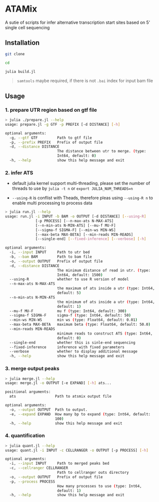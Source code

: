 # ATAMix

A sutie of scripts for infer alternative transcription start sites based on 5' single cell sequencing

## Installation

```bash
git clone 

cd

julia build.jl
```

> `samtools` maybe required, if there is not `.bai` index for input bam file

## Usage

### 1. prepare UTR region based on gtf file

```bash
> julia ./prepare.jl --help
usage: prepare.jl -g GTF -p PREFIX [-d DISTANCE] [-h]

optional arguments:
  -g, --gtf GTF         Path to gtf file
  -p, --prefix PREFIX   Prefix of output file
  -d, --distance DISTANCE
                        The distance between utr to merge. (type:
                        Int64, default: 0)
  -h, --help            show this help message and exit
```

### 2. infer ATS

- default julia kernel support multi-threading, please set the number of threads to use by `julia -t n` or `export JULIA_NUM_THREADS=n`

- `--using-R` is conflist with Theads, therefore pleas using `--using-R n` to enable  multi processing to process data

```bash
> julia run.jl --help
usage: run.jl -i INPUT -b BAM -o OUTPUT [-d DISTANCE] [--using-R]
              [-p PROCESS] [--n-max-ats N-MAX-ATS]
              [--n-min-ats N-MIN-ATS] [--mu-f MU-F]
              [--sigma-f SIGMA-F] [--min-ws MIN-WS]
              [--max-beta MAX-BETA] [--min-reads MIN-READS]
              [--single-end] [--fixed-inference] [--verbose] [-h]

optional arguments:
  -i, --input INPUT     Path to utr bed
  -b, --bam BAM         Path to bam file
  -o, --output OUTPUT   Prefix of output file
  -d, --distance DISTANCE
                        The minimum distance of read in utr. (type:
                        Int64, default: 1500)
  --using-R             whether to use R version of model
  --n-max-ats N-MAX-ATS
                        the maximum of ats inside a utr (type: Int64,
                        default: 5)
  --n-min-ats N-MIN-ATS
                        the minimum of ats inside a utr (type: Int64,
                        default: 1)
  --mu-f MU-F           mu f (type: Int64, default: 300)
  --sigma-f SIGMA-F     sigma-f (type: Int64, default: 50)
  --min-ws MIN-WS       min ws (type: Float64, default: 0.01)
  --max-beta MAX-BETA   maximum beta (type: Float64, default: 50.0)
  --min-reads MIN-READS
                        minimum reads to construct ATS (type: Int64,
                        default: 0)
  --single-end          whether this is sinle-end sequencing
  --fixed-inference     inference with fixed parameters
  --verbose             whether to display additional message
  -h, --help            show this help message and exit
```

### 3. merge output peaks

```bash
> julia merge.jl --help
usage: merge.jl -o OUTPUT [-e EXPAND] [-h] ats...

positional arguments:
  ats                  Path to atsmix output file

optional arguments:
  -o, --output OUTPUT  Path to output.
  -e, --expand EXPAND  How many bp to expand (type: Int64, default:
                       100)
  -h, --help           show this help message and exit
```

### 4. quantification

```bash
> julia quant.jl --help
usage: quant.jl -i INPUT -c CELLRANGER -o OUTPUT [-p PROCESS] [-h]

optional arguments:
  -i, --input INPUT     Path to merged peaks bed
  -c, --cellranger CELLRANGER
                        Path to cellranger outs directory
  -o, --output OUTPUT   Prefix of output file
  -p, --process PROCESS
                        How many processes to use (type: Int64,
                        default: 1)
  -h, --help            show this help message and exit
```
